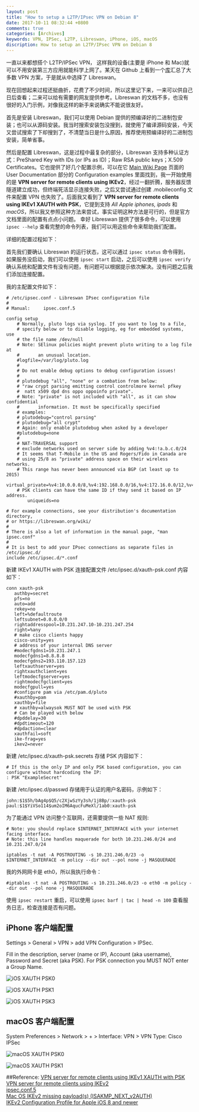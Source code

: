 ```yaml
---
layout: post
title: "How to setup a L2TP/IPsec VPN on Debian 8"
date: 2017-10-11 08:32:44 +0800
comments: true
categories: [Archives]
keywords: VPN, IPSec, L2TP, Libreswan, iPhone, iOS, macOS
discription: How to setup an L2TP/IPsec VPN on Debian 8
---
```


一直以来都想搭个 L2TP/IPSec VPN， 这样我的设备(主要是 iPhone 和 Mac)就可以不用安装第三方应用就能科学上网了。某天在 Github 上看到一个[库](https://github.com/StreisandEffect/streisand)汇总了大多数 VPN 方案，于是就从中选择了 Libreswan。  

现在回想起来过程还挺曲折，花费了不少时间，所以这里记下来，一来可以供自己日后查看；二来可以给有需要的网友提供参考。Libreswan 的文档不多，也没有很好的入门示例，对像我这样的新手来说确实不能说很友好。

首先是安装 Libreswan，我们可以使用 Debian 提供的预编译好的二进制包安装；也可以从源码安装。我当时搜索安装包没搜到，就使用了编译源码安装，今天又尝试搜索了下却搜到了，不清楚当日是什么原因，推荐使用预编译好的二进制包安装，简单省事。

然后是配置 Libreswan，这是过程中最复杂的部分，Libreswan 支持多种认证方式：PreShared Key with IDs (or IPs as ID)；Raw RSA public keys；X.509 Certificates。它也提供了好几个配置示例，可以在它 [Main Wiki Page](https://libreswan.org/wiki/Main_Page) 页面的 User Documentation 部分的 Configuration examples 里面找到，我一开始使用的是 **VPN server for remote clients using IKEv2**，经过一翻折腾，服务器反馈隧道建立成功，但终端死活显示连接失败，之后又尝试通过创建 .mobileconfig 文件来配置 VPN 也失败了。后面我又看到了 **VPN server for remote clients using IKEv1 XAUTH with PSK**，它提到支持 *All Apple iphones, ipads* 和 *macOS*，所以我又参照这种方法来尝试，事实证明这种方法是可行的，但是官方文档里面的配置有点点小问题。
幸好 Libreswan 提供了很多命令，可以使用 `ipsec --help` 查看完整的命令列表，我们可以用这些命令来帮助我们配置。
<!--more-->
详细的配置过程如下：

首先我们要确认 Libreswan 的运行状态，这可以通过 `ipsec status` 命令得到，如果服务没启动，我们可以使用 `ipsec start` 启动，之后可以使用 `ipsec verify` 确认系统和配置文件有没有问题，有问题可以根据提示依次解决。没有问题之后我们添加连接配置。

我的主配置文件如下：

```
# /etc/ipsec.conf - Libreswan IPsec configuration file
#
# Manual:     ipsec.conf.5

config setup
	# Normally, pluto logs via syslog. If you want to log to a file,
	# specify below or to disable logging, eg for embedded systems, use
	# the file name /dev/null
	# Note: SElinux policies might prevent pluto writing to a log file at
	#       an unusual location.
	#logfile=/var/log/pluto.log
	#
	# Do not enable debug options to debug configuration issues!
	#
	# plutodebug "all", "none" or a combation from below:
	# "raw crypt parsing emitting control controlmore kernel pfkey
	#  natt x509 dpd dns oppo oppoinfo private".
	# Note: "private" is not included with "all", as it can show confidential
	#       information. It must be specifically specified
	# examples:
	# plutodebug="control parsing"
	# plutodebug="all crypt"
	# Again: only enable plutodebug when asked by a developer
	#plutodebug=none
	#
	# NAT-TRAVERSAL support
	# exclude networks used on server side by adding %v4:!a.b.c.0/24
	# It seems that T-Mobile in the US and Rogers/Fido in Canada are
	# using 25/8 as "private" address space on their wireless networks.
	# This range has never been announced via BGP (at least up to 2015)
	virtual_private=%v4:10.0.0.0/8,%v4:192.168.0.0/16,%v4:172.16.0.0/12,%v4:25.0.0.0/8,%v4:100.64.0.0/10,%v6:fd00::/8,%v6:fe80::/10
	# PSK clients can have the same ID if they send it based on IP address.
        uniqueids=no

# For example connections, see your distribution's documentation directory,
# or https://libreswan.org/wiki/
#
# There is also a lot of information in the manual page, "man ipsec.conf"
#
# It is best to add your IPsec connections as separate files in /etc/ipsec.d/
include /etc/ipsec.d/*.conf
```
 
 新建 IKEv1 XAUTH with PSK 连接配置文件 /etc/ipsec.d/xauth-psk.conf 内容如下：
 
 ```
 conn xauth-psk
    authby=secret
    pfs=no
    auto=add
    rekey=no
    left=%defaultroute
    leftsubnet=0.0.0.0/0
    rightaddresspool=10.231.247.10-10.231.247.254
    right=%any
    # make cisco clients happy
    cisco-unity=yes
    # address of your internal DNS server
    #modecfgdns1=10.231.247.1
    modecfgdns1=8.8.8.8
    modecfgdns2=193.110.157.123
    leftxauthserver=yes
    rightxauthclient=yes
    leftmodecfgserver=yes
    rightmodecfgclient=yes
    modecfgpull=yes
    #configure pam via /etc/pam.d/pluto
    #xauthby=pam
    xauthby=file
    # xauthby=alwaysok MUST NOT be used with PSK
    # Can be played with below
    #dpddelay=30
    #dpdtimeout=120
    #dpdaction=clear
    xauthfail=soft
    ike-frag=yes
    ikev2=never
 ```
 
 新建 /etc/ipsec.d/xauth-psk.secrets 存储 PSK 内容如下：
 
 ```
 # If this is the only IP and only PSK based configuration, you can configure without hardcoding the IP:
: PSK "ExampleSecret"
 ```
 
 新建 /etc/ipsec.d/passwd 存储用于认证的用户名密码，示例如下：
 
 ```
 john:$1$5h/bAg4p$Q5/c2XjwSzYy3sh/1j8Bp/:xauth-psk
paul:$1$YiVSo114$um2oIM6AqucFuMeXl/1ab0:xauth-psk
 ```

为了能通过 VPN 访问整个互联网，还需要提供一些 NAT 规则:

```
# Note: you should replace $INTERNET_INTERFACE with your internet facing interface.
# Note: this line handles maquerade for both 10.231.246.0/24 and 10.231.247.0/24

iptables -t nat -A POSTROUTING -s 10.231.246.0/23 -o $INTERNET_INTERFACE -m policy --dir out --pol none -j MASQUERADE

```

我的外网网卡是 eth0，所以我执行命令：

```
#iptables -t nat -A POSTROUTING -s 10.231.246.0/23 -o eth0 -m policy --dir out --pol none -j MASQUERADE
```

使用 `ipsec restart` 重启，可以使用 `ipsec barf | tac | head -n 100` 查看服务日志，检查连接是否有问题。

## iPhone 客户端配置

Settings > General > VPN > add VPN Configuration > IPSec.

Fill in the description, server (name or IP), Account (aka username), Password and Secret (aka PSK). For PSK connection you MUST NOT enter a Group Name.

![iOS XAUTH PSK0](../images/200px-IOSXAUTHPSK0.png)

![iOS XAUTH PSK1](../images/200px-IOSXAUTHPSK1.png)

![iOS XAUTH PSK3](../images/200px-IOSXAUTHPSK3.png)

## macOS 客户端配置

System Preferences > Network > + > Interface: VPN > VPN Type: Cisco IPSec

![macOS XAUTH PSK0](../images/macos-xauth-psk0.png)

![macOS XAUTH PSK1](../images/macos-xauth-psk1.png)

##Reference:
[VPN server for remote clients using IKEv1 XAUTH with PSK](https://libreswan.org/wiki/VPN_server_for_remote_clients_using_IKEv1_XAUTH_with_PSK)  
[VPN server for remote clients using IKEv2](https://libreswan.org/wiki/VPN_server_for_remote_clients_using_IKEv2)   
[ipsec.conf.5](https://libreswan.org/man/ipsec.conf.5.html)  
[Mac OS IKEv2 missing payload(s) (ISAKMP_NEXT_v2AUTH)](https://github.com/libreswan/libreswan/issues/47)  
[IKEv2 Configuration Profile for Apple iOS 8 and newer](https://wiki.strongswan.org/projects/strongswan/wiki/AppleIKEv2Profile)  

